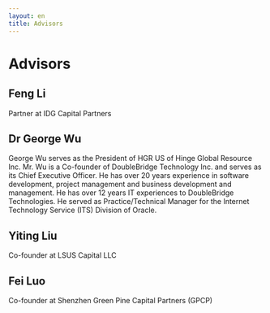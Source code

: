 ```yaml
---
layout: en
title: Advisors
---
```

# Advisors

## Feng Li
Partner at IDG Capital Partners

## Dr George Wu

George Wu serves as the President of HGR US of Hinge Global Resource Inc. Mr. Wu is a Co-founder of DoubleBridge Technology Inc. and serves as its Chief Executive Officer. He has over 20 years experience in software development, project management and business development and management. He has over 12 years IT experiences to DoubleBridge Technologies. He served as Practice/Technical Manager for the Internet Technology Service (ITS) Division of Oracle.

## Yiting Liu
Co-founder at LSUS Capital LLC

## Fei Luo
Co-founder at Shenzhen Green Pine Capital Partners (GPCP)
